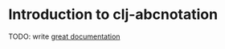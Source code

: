 # Introduction to clj-abcnotation

TODO: write [great documentation](http://jacobian.org/writing/great-documentation/what-to-write/)
